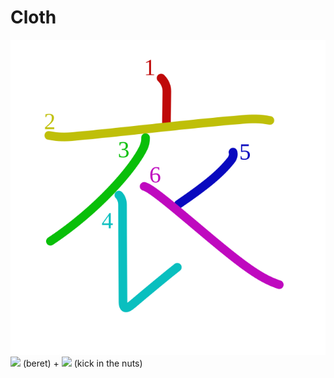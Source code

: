 # Cloth
![衣](../kanji-colorize/8863.svg)
![](http://www.kanjidamage.com/assets/radsmall/lid-27eb5444db66fa741b5e9033a1c88c54af8d81584c23b0539a1d6da210c43388.jpg) (beret) + ![](http://www.kanjidamage.com/assets/radsmall/kickinthenuts-70aacb9a40e3566180b8446210d72c7f3f1ebf56a78c59c39602db811a8e82e6.jpg) (kick in the nuts)